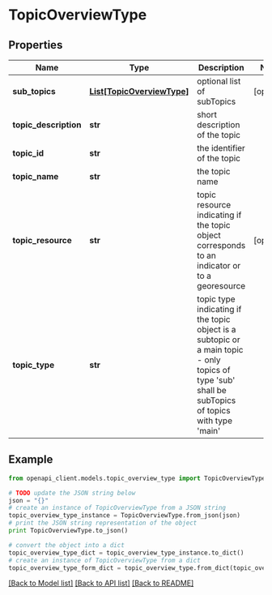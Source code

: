 # TopicOverviewType


## Properties
Name | Type | Description | Notes
------------ | ------------- | ------------- | -------------
**sub_topics** | [**List[TopicOverviewType]**](TopicOverviewType.md) | optional list of subTopics | [optional] 
**topic_description** | **str** | short description of the topic | 
**topic_id** | **str** | the identifier of the topic | 
**topic_name** | **str** | the topic name | 
**topic_resource** | **str** | topic resource indicating if the topic object corresponds to an indicator or to a georesource | [optional] 
**topic_type** | **str** | topic type indicating if the topic object is a subtopic or a main topic - only topics of type &#39;sub&#39; shall be subTopics of topics with type &#39;main&#39; | 

## Example

```python
from openapi_client.models.topic_overview_type import TopicOverviewType

# TODO update the JSON string below
json = "{}"
# create an instance of TopicOverviewType from a JSON string
topic_overview_type_instance = TopicOverviewType.from_json(json)
# print the JSON string representation of the object
print TopicOverviewType.to_json()

# convert the object into a dict
topic_overview_type_dict = topic_overview_type_instance.to_dict()
# create an instance of TopicOverviewType from a dict
topic_overview_type_form_dict = topic_overview_type.from_dict(topic_overview_type_dict)
```
[[Back to Model list]](../README.md#documentation-for-models) [[Back to API list]](../README.md#documentation-for-api-endpoints) [[Back to README]](../README.md)


